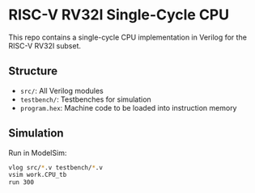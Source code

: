 # RISC-V RV32I Single-Cycle CPU

This repo contains a single-cycle CPU implementation in Verilog for the RISC-V RV32I subset.

## Structure
- `src/`: All Verilog modules
- `testbench/`: Testbenches for simulation
- `program.hex`: Machine code to be loaded into instruction memory

## Simulation
Run in ModelSim:
```bash
vlog src/*.v testbench/*.v
vsim work.CPU_tb
run 300
```
